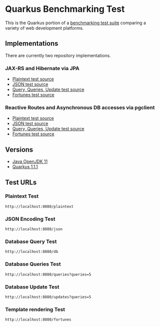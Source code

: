 # Quarkus Benchmarking Test

This is the Quarkus portion of a [benchmarking test suite](../) comparing a variety of web development platforms.

## Implementations

There are currently two repository implementations.

### JAX-RS and Hibernate via JPA
* [Plaintext test source](hibernate/src/main/java/io/quarkus/benchmark/resource/PlaintextResource.java)
* [JSON test source](hibernate/src/main/java/io/quarkus/benchmark/resource/JsonResource.java)
* [Query, Queries, Update test source](hibernate/src/main/java/io/quarkus/benchmark/repository/hibernate/WorldRepository.java)
* [Fortunes test source](hibernate/src/main/java/io/quarkus/benchmark/repository/hibernate/FortuneRepository.java)

### Reactive Routes and Asynchronous DB accesses via pgclient
* [Plaintext test source](pgclient/src/main/java/io/quarkus/benchmark/resource/pgclient/PlaintextResource.java)
* [JSON test source](pgclient/src/main/java/io/quarkus/benchmark/resource/pgclient/JsonResource.java)
* [Query, Queries, Update test source](pgclient/src/main/java/io/quarkus/benchmark/repository/pgclient/WorldRepository.java)
* [Fortunes test source](pgclient/src/main/java/io/quarkus/benchmark/repository/pgclient/FortuneRepository.java)

## Versions

* [Java OpenJDK 11](http://openjdk.java.net/)
* [Quarkus 1.1.1](https://quarkus.io)

## Test URLs

### Plaintext Test

    http://localhost:8080/plaintext

### JSON Encoding Test

    http://localhost:8080/json

### Database Query Test

    http://localhost:8080/db

### Database Queries Test

    http://localhost:8080/queries?queries=5

### Database Update Test

    http://localhost:8080/updates?queries=5

### Template rendering Test

    http://localhost:8080/fortunes
